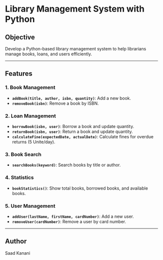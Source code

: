 # Library Management System with Python

## Objective
Develop a Python-based library management system to help librarians manage books, loans, and users efficiently.

---

## Features

### 1. **Book Management**
- **`addBook(title, author, isbn, quantity)`**: Add a new book.
- **`removeBook(isbn)`**: Remove a book by ISBN.

### 2. **Loan Management**
- **`borrowBook(isbn, user)`**: Borrow a book and update quantity.
- **`returnBook(isbn, user)`**: Return a book and update quantity.
- **`calculateFine(expectedDate, actualDate)`**: Calculate fines for overdue returns (5 Unite/day).

### 3. **Book Search**
- **`searchBooks(keyword)`**: Search books by title or author.

### 4. **Statistics**
- **`bookStatistics()`**: Show total books, borrowed books, and available books.

### 5. **User Management**
- **`addUser(lastName, firstName, cardNumber)`**: Add a new user.
- **`removeUser(cardNumber)`**: Remove a user by card number.

---

## Author
Saad Kanani



